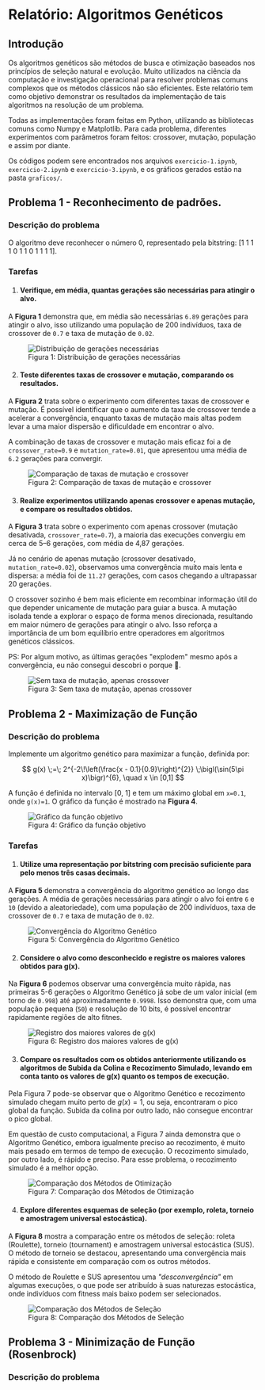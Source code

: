 # Relatório: Algoritmos Genéticos

## Introdução

Os algoritmos genéticos são métodos de busca e otimização baseados nos princípios de seleção natural e evolução. Muito utilizados na ciência da computação e investigação operacional para resolver problemas comuns complexos que os métodos clássicos não são eficientes. Este relatório tem como objetivo demonstrar os resultados da implementação de tais algoritmos na resolução de um problema.

Todas as implementações foram feitas em Python, utilizando as bibliotecas comuns como Numpy e Matplotlib. Para cada problema, diferentes experimentos com parâmetros foram feitos: crossover, mutação, população e assim por diante.

Os códigos podem sere encontrados nos arquivos `exercicio-1.ipynb`, `exercicio-2.ipynb` e `exercicio-3.ipynb`, e os gráficos gerados estão na pasta `graficos/`.

## Problema 1 - Reconhecimento de padrões.

### Descrição do problema

O algoritmo deve reconhecer o número 0, representado pela bitstring: [1 1 1 1 0 1 1 0 1 1 1 1].

### Tarefas

1. #### Verifique, em média, quantas gerações são necessárias para atingir o alvo.

A **Figura 1** demonstra que, em média são necessárias `6.89` gerações para atingir o alvo, isso utilizando uma população de 200 indivíduos, taxa de crossover de `0.7` e taxa de mutação de `0.02`.

<figure>
  <img src="graficos/image.png" alt="Distribuição de gerações necessárias" />
  <figcaption>Figura 1: Distribuição de gerações necessárias</figcaption>
</figure>

2. #### Teste diferentes taxas de crossover e mutação, comparando os resultados.

A **Figura 2** trata sobre o experimento com diferentes taxas de crossover e mutação. É possível identificar que o aumento da taxa de crossover tende a acelerar a convergência, enquanto taxas de mutação mais altas podem levar a uma maior dispersão e dificuldade em encontrar o alvo.

A combinação de taxas de crossover e mutação mais eficaz foi a de `crossover_rate=0.9` e `mutation_rate=0.01`, que apresentou uma média de `6.2` gerações para convergir.

<figure>
  <img src="graficos/exercicio-1-imagem-2.png" alt="Comparação de taxas de mutação e crossover" />
  <figcaption>Figura 2: Comparação de taxas de mutação e crossover</figcaption>
</figure>

3. #### Realize experimentos utilizando apenas crossover e apenas mutação, e compare os resultados obtidos.

A **Figura 3** trata sobre o experimento com apenas crossover (mutação desativada, `crossover_rate=0.7`), a maioria das execuções convergiu em cerca de 5–6 gerações, com média de 4,87 gerações.

Já no cenário de apenas mutação (crossover desativado, `mutation_rate=0.02`), observamos uma convergência muito mais lenta e dispersa: a média foi de `11.27` gerações, com casos chegando a ultrapassar 20 gerações.

O crossover sozinho é bem mais eficiente em recombinar informação útil do que depender unicamente de mutação para guiar a busca. A mutação isolada tende a explorar o espaço de forma menos direcionada, resultando em maior número de gerações para atingir o alvo. Isso reforça a importância de um bom equilíbrio entre operadores em algoritmos genéticos clássicos.

PS: Por algum motivo, as últimas gerações "explodem" mesmo após a convergência, eu não consegui descobri o porque 🥺.

<figure>
  <img src="graficos/exercicio-1-imagem-3.png" alt="Sem taxa de mutação, apenas crossover" />
  <figcaption>Figura 3: Sem taxa de mutação, apenas crossover</figcaption>
</figure>

## Problema 2 - Maximização de Função

### Descrição do problema

Implemente um algoritmo genético para maximizar a função, definida por:

$$
g(x) \;=\; 2^{-2\!\left(\frac{x - 0.1}{0.9}\right)^{2}}
\;\bigl(\sin(5\pi x)\bigr)^{6},
\quad x \in [0,1]
$$

A função é definida no intervalo [0, 1] e tem um máximo global em `x=0.1`, onde `g(x)=1`. O gráfico da função é mostrado na **Figura 4**.

<figure>
  <img src="graficos/exercicio-2-grafico-da-funcao.png" alt="Gráfico da função objetivo" />
  <figcaption>Figura 4: Gráfico da função objetivo</figcaption>
</figure>

### Tarefas

1. #### Utilize uma representação por bitstring com precisão suficiente para pelo menos três casas decimais.

A **Figura 5** demonstra a convergência do algoritmo genético ao longo das gerações. A média de gerações necessárias para atingir o alvo foi entre `6` e `10` (devido a aleatoriedade), com uma população de 200 indivíduos, taxa de crossover de `0.7` e taxa de mutação de `0.02`.

<figure>
  <img src="graficos/exercicio-2-imagem-2.png" alt="Convergência do Algoritmo Genético" />
  <figcaption>Figura 5: Convergência do Algoritmo Genético</figcaption>
</figure>

2. #### Considere o alvo como desconhecido e registre os maiores valores obtidos para g(x).

Na **Figura 6** podemos observar uma convergência muito rápida, nas primeiras 5-6 gerações o Algoritmo Genético já sobe de um valor inicial (em torno de `0.998`) até aproximadamente `0.9998`. Isso demonstra que, com uma população pequena (`50`) e resolução de 10 bits, é possível encontrar rapidamente regiões de alto fitnes.

<figure>
  <img src="graficos/exercicio-2-imagem-3.png" alt="Registro dos maiores valores de g(x)" />
  <figcaption>Figura 6: Registro dos maiores valores de g(x)</figcaption>
</figure>

3. #### Compare os resultados com os obtidos anteriormente utilizando os algoritmos de Subida da Colina e Recozimento Simulado, levando em conta tanto os valores de g(x) quanto os tempos de execução.

Pela Figura 7 pode-se observar que o Algoritmo Genético e recozimento simulado chegam muito perto de $g(x)=1$, ou seja, encontraram o pico global da função. Subida da colina por outro lado, não consegue encontrar o pico global.

Em questão de custo computacional, a Figura 7 ainda demonstra que o Algoritmo Genético, embora igualmente preciso ao recozimento, é muito mais pesado em termos de tempo de execução. O recozimento simulado, por outro lado, é rápido e preciso. Para esse problema, o recozimento simulado é a melhor opção.

<figure>
  <img src="graficos/exercicio-2-imagem-4.png" alt="Comparação dos Métodos de Otimização" />
  <figcaption>Figura 7: Comparação dos Métodos de Otimização</figcaption>
</figure>

4. #### Explore diferentes esquemas de seleção (por exemplo, roleta, torneio e amostragem universal estocástica).

A **Figura 8** mostra a comparação entre os métodos de seleção: roleta (Roulette), torneio (tournament) e amostragem universal estocástica (SUS). O método de torneio se destacou, apresentando uma convergência mais rápida e consistente em comparação com os outros métodos.

O método de Roulette e SUS apresentou uma *"desconvergência"* em algumas execuções, o que pode ser atribuído à suas naturezas estocástica, onde indivíduos com fitness mais baixo podem ser selecionados.

<figure>
  <img src="graficos/exercicio-2-imagem-5.png" alt="Comparação dos Métodos de Seleção" />
  <figcaption>Figura 8: Comparação dos Métodos de Seleção</figcaption>
</figure>

## Problema 3 - Minimização de Função (Rosenbrock)

### Descrição do problema
